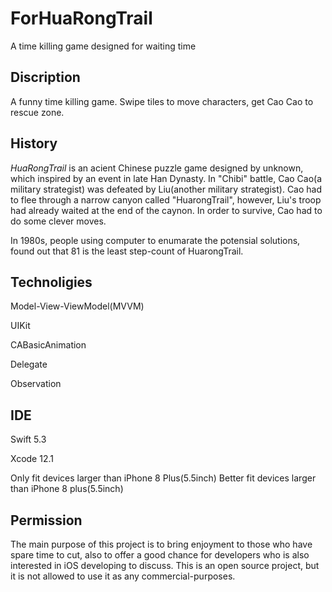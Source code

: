 # ForHuaRongTrail
A time killing game designed for waiting time  

## Discription
A funny time killing game. Swipe tiles to move characters, get Cao Cao to rescue zone.

## History
*HuaRongTrail* is an acient Chinese puzzle game designed by unknown, which inspired by an event in late Han Dynasty. In "Chibi" battle, Cao Cao(a military strategist) was defeated by Liu(another military strategist). Cao had to flee through a narrow canyon called "HuarongTrail", however, Liu's troop had already  waited at the end of the caynon. In order to survive, Cao had to do some clever moves.

In 1980s, people using computer to enumarate the potensial solutions, found out that 81 is the least step-count of HuarongTrail.

## Technoligies
Model-View-ViewModel(MVVM)

UIKit

CABasicAnimation

Delegate

Observation

## IDE
Swift 5.3

Xcode 12.1

Only fit devices larger than iPhone 8 Plus(5.5inch)
Better fit devices larger than iPhone 8 plus(5.5inch)

## Permission
The main purpose of this project is to bring enjoyment to those who have spare time to cut, also to offer a good chance for developers who is also interested in iOS developing to discuss. This is an open source project, but it is not allowed to use it as any commercial-purposes. 

